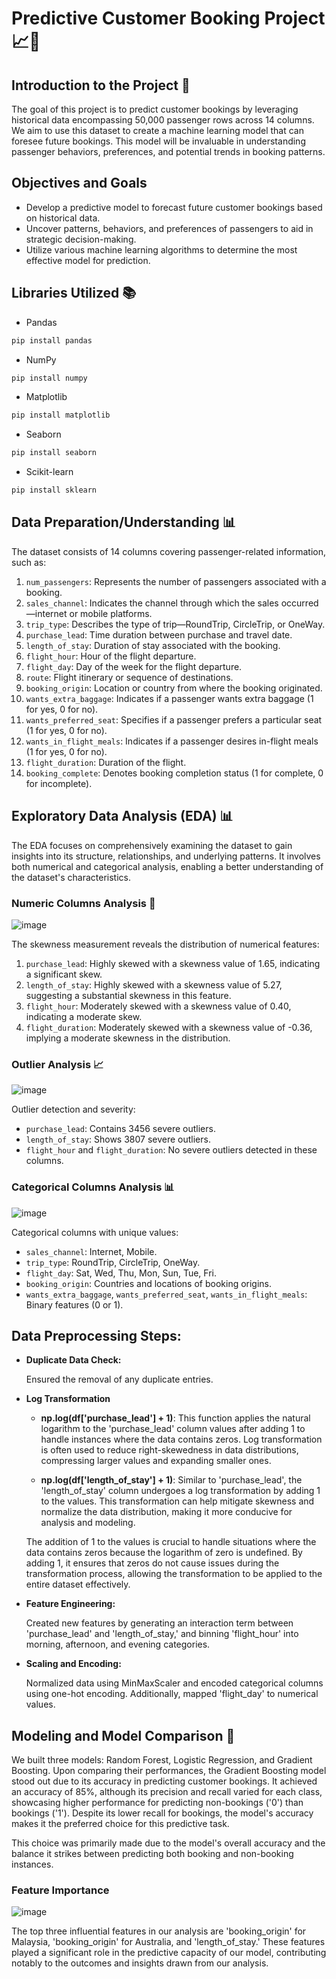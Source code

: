 # Predictive Customer Booking Project 📈🤖

## **Introduction to the Project** 🚀

The goal of this project is to predict customer bookings by leveraging historical data encompassing 50,000 passenger rows across 14 columns. We aim to use this dataset to create a machine learning model that can foresee future bookings. This model will be invaluable in understanding passenger behaviors, preferences, and potential trends in booking patterns.

## **Objectives and Goals**
- Develop a predictive model to forecast future customer bookings based on historical data.
- Uncover patterns, behaviors, and preferences of passengers to aid in strategic decision-making.
- Utilize various machine learning algorithms to determine the most effective model for prediction.

## **Libraries Utilized** 📚
- Pandas
``` python 
pip install pandas
```
- NumPy
``` python 
pip install numpy
``` 
- Matplotlib
``` python 
pip install matplotlib
``` 
- Seaborn
``` python 
pip install seaborn
``` 
- Scikit-learn
``` python 
pip install sklearn
```


## **Data Preparation/Understanding** 📊
The dataset consists of 14 columns covering passenger-related information, such as:

1. `num_passengers`: Represents the number of passengers associated with a booking.
2. `sales_channel`: Indicates the channel through which the sales occurred—internet or mobile platforms.
3. `trip_type`: Describes the type of trip—RoundTrip, CircleTrip, or OneWay.
4. `purchase_lead`: Time duration between purchase and travel date.
5. `length_of_stay`: Duration of stay associated with the booking.
6. `flight_hour`: Hour of the flight departure.
7. `flight_day`: Day of the week for the flight departure.
8. `route`: Flight itinerary or sequence of destinations.
9. `booking_origin`: Location or country from where the booking originated.
10. `wants_extra_baggage`: Indicates if a passenger wants extra baggage (1 for yes, 0 for no).
11. `wants_preferred_seat`: Specifies if a passenger prefers a particular seat (1 for yes, 0 for no).
12. `wants_in_flight_meals`: Indicates if a passenger desires in-flight meals (1 for yes, 0 for no).
13. `flight_duration`: Duration of the flight.
14. `booking_complete`: Denotes booking completion status (1 for complete, 0 for incomplete).

## Exploratory Data Analysis (EDA) 📊

The EDA focuses on comprehensively examining the dataset to gain insights into its structure, relationships, and underlying patterns. It involves both numerical and categorical analysis, enabling a better understanding of the dataset's characteristics.

### Numeric Columns Analysis 🧮

![image](https://github.com/riyouuyt/Forage-British-Airways-Virtual-Experience/assets/122600889/022d8644-69de-4978-9289-b4395280b024)


The skewness measurement reveals the distribution of numerical features:
1. `purchase_lead`: Highly skewed with a skewness value of 1.65, indicating a significant skew.
2. `length_of_stay`: Highly skewed with a skewness value of 5.27, suggesting a substantial skewness in this feature.
3. `flight_hour`: Moderately skewed with a skewness value of 0.40, indicating a moderate skew.
4. `flight_duration`: Moderately skewed with a skewness value of -0.36, implying a moderate skewness in the distribution.

### Outlier Analysis 📈

![image](https://github.com/riyouuyt/Forage-British-Airways-Virtual-Experience/assets/122600889/aca02be7-cf1f-40bc-b2c0-46deb62234ee)

Outlier detection and severity:
- `purchase_lead`: Contains 3456 severe outliers.
- `length_of_stay`: Shows 3807 severe outliers.
- `flight_hour` and `flight_duration`: No severe outliers detected in these columns.

### Categorical Columns Analysis 📊

![image](https://github.com/riyouuyt/Forage-British-Airways-Virtual-Experience/assets/122600889/f11a447b-57b2-41f2-9169-e7ae39818a89)

Categorical columns with unique values:
- `sales_channel`: Internet, Mobile.
- `trip_type`: RoundTrip, CircleTrip, OneWay.
- `flight_day`: Sat, Wed, Thu, Mon, Sun, Tue, Fri.
- `booking_origin`: Countries and locations of booking origins.
- `wants_extra_baggage`, `wants_preferred_seat`, `wants_in_flight_meals`: Binary features (0 or 1).


## **Data Preprocessing Steps:** 
- **Duplicate Data Check:**

  Ensured the removal of any duplicate entries.

- **Log Transformation**

  * **np.log(df['purchase_lead'] + 1)**: This function applies the natural logarithm to the 'purchase_lead' column values after adding 1 to handle instances where the data contains zeros. Log transformation is often used to reduce right-skewedness in data distributions, compressing larger values and expanding smaller ones.

  * **np.log(df['length_of_stay'] + 1)**: Similar to 'purchase_lead', the 'length_of_stay' column undergoes a log transformation by adding 1 to the values. This transformation can help mitigate skewness and normalize the data distribution, making it more conducive for analysis and modeling.

  The addition of 1 to the values is crucial to handle situations where the data contains zeros because the logarithm of zero is undefined. By adding 1, it ensures that zeros do not cause issues during the transformation process, allowing the transformation to be applied to the entire dataset effectively.

- **Feature Engineering:**

  Created new features by generating an interaction term between 'purchase_lead' and 'length_of_stay,' and binning 'flight_hour' into morning, afternoon, and evening categories.

- **Scaling and Encoding:**

  Normalized data using MinMaxScaler and encoded categorical columns using one-hot encoding. Additionally, mapped 'flight_day' to numerical values.

## **Modeling and Model Comparison** 🤖
We built three models: Random Forest, Logistic Regression, and Gradient Boosting. Upon comparing their performances, the Gradient Boosting model stood out due to its accuracy in predicting customer bookings. It achieved an accuracy of 85%, although its precision and recall varied for each class, showcasing higher performance for predicting non-bookings ('0') than bookings ('1'). Despite its lower recall for bookings, the model's accuracy makes it the preferred choice for this predictive task.

This choice was primarily made due to the model's overall accuracy and the balance it strikes between predicting both booking and non-booking instances.

### **Feature Importance**

![image](https://github.com/riyouuyt/Forage-British-Airways-Virtual-Experience/assets/122600889/90b5f5ff-710f-4871-beed-8cd635931d95)


The top three influential features in our analysis are 'booking_origin' for Malaysia, 'booking_origin' for Australia, and 'length_of_stay.' These features played a significant role in the predictive capacity of our model, contributing notably to the outcomes and insights drawn from our analysis.
